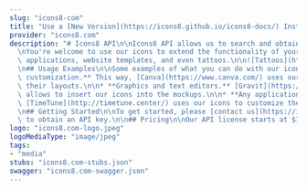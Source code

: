 ```yaml
---
slug: "icons8-com"
title: "Use a [New Version](https://icons8.github.io/icons8-docs/) Instead"
provider: "icons8.com"
description: "# Icons8 API\n\nIcons8 API allows us to search and obtain [our icons](https://icons8.com/web-app).\n\
  \nYou're welcome to use our icons to extend the functionality of your web and mobile\
  \ applications, website templates, and even tattoos.\n\n![Tattoos](https://cdn.rawgit.com/icons8/api-docs/cff6fdf0/tattoos.svg)\n\
  \n## Usage Examples\n\nSome examples of what you can do with our icons:\n\n* **Template\
  \ customization.** This way, [Canva](https://www.canva.com/) uses our icons to customize\
  \ their layouts.\n\n* **Graphics and text editors.** [Gravit](https://gravit.io/)\
  \ allows to insert our icons into the mockups.\n\n* **Any application with customization.**\
  \ [TimeTune](http://timetune.center/) uses our icons to customize the activities.\n\
  \n## Getting Started\n\nTo get started, please [contact us](https://icons8.com/contact)\
  \ to obtain an API key.\n\n## Pricing\n\nOur API license starts at $100/month."
logo: "icons8.com-logo.jpeg"
logoMediaType: "image/jpeg"
tags:
- "media"
stubs: "icons8.com-stubs.json"
swagger: "icons8.com-swagger.json"
---
```

